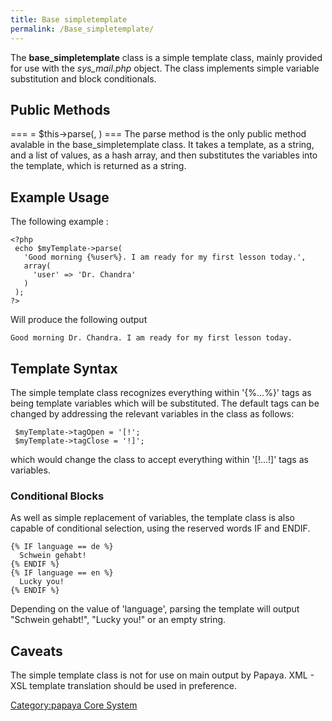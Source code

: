 ```yaml
---
title: Base simpletemplate
permalink: /Base_simpletemplate/
---
```


The **base_simpletemplate** class is a simple template class, mainly provided for use with the *sys_mail.php* object. The class implements simple variable substitution and block conditionals.

Public Methods
--------------

=== <string> = \$this-\>parse(<string>, <array>) === The parse method is the only public method avalable in the base_simpletemplate class. It takes a template, as a string, and a list of values, as a hash array, and then substitutes the variables into the template, which is returned as a string.

Example Usage
-------------

The following example :

    <?php
     echo $myTemplate->parse(
       'Good morning {%user%}. I am ready for my first lesson today.',
       array(
         'user' => 'Dr. Chandra'
       )
     );
    ?>

Will produce the following output

    Good morning Dr. Chandra. I am ready for my first lesson today.

Template Syntax
---------------

The simple template class recognizes everything within '{%...%}' tags as being template variables which will be substituted. The default tags can be changed by addressing the relevant variables in the class as follows:

     $myTemplate->tagOpen = '[!';
     $myTemplate->tagClose = '!]';

which would change the class to accept everything within '[!...!]' tags as variables.

### Conditional Blocks

As well as simple replacement of variables, the template class is also capable of conditional selection, using the reserved words IF and ENDIF.

    {% IF language == de %}
      Schwein gehabt!
    {% ENDIF %}
    {% IF language == en %}
      Lucky you!
    {% ENDIF %}

Depending on the value of 'language', parsing the template will output "Schwein gehabt!", "Lucky you!" or an empty string.

Caveats
-------

The simple template class is not for use on main output by Papaya. XML - XSL template translation should be used in preference.

[Category:papaya Core System](export_en/Category:Papaya_Core_System.md)
